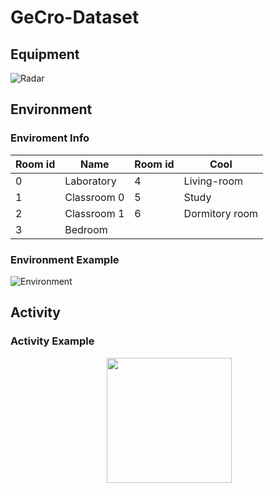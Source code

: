 # GeCro-Dataset

## Equipment
![Radar](/GeCro-Dataset/fig/radar.jpg "UWB Radar")
## Environment
### Enviroment Info
 Room id  |      Name       |  Room id |  Cool |
------|------------|------|------|
 0 |  Laboratory | 4 | Living-room |
 1 |    Classroom 0   |   5 | Study |
 2 | Classroom 1 |    6 |   Dormitory room |
 3 | Bedroom |     |     |
### Environment Example
![Environment](/GeCro-Dataset/fig/environment.png "Environment")

## Activity
### Activity Example
<center class="half">
<img src="./GeCro-Dataset/gif/0_writing.gif" width=00/>
<img src="@/GeCro-Dataset/gif/1_using_mobile_phone.gif" width=200/>
</center>

